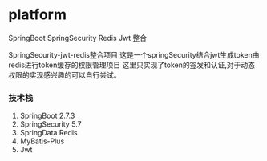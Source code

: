 # platform
SpringBoot SpringSecurity Redis Jwt 整合

SpringSecurity-jwt-redis整合项目 这是一个springSecurity结合jwt生成token由redis进行token缓存的权限管理项目
这里只实现了token的签发和认证,对于动态权限的实现感兴趣的可以自行尝试。

### 技术栈
1. SpringBoot 2.7.3
2. SpringSecurity 5.7
3. SpringData Redis
4. MyBatis-Plus
5. Jwt
